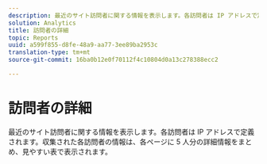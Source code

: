 ```yaml
---
description: 最近のサイト訪問者に関する情報を表示します。各訪問者は IP アドレスで定義されます。収集された各訪問者の情報は、各ページに 5 人分の詳細情報をまとめ、見やすい表で表示されます。
solution: Analytics
title: 訪問者の詳細
topic: Reports
uuid: a599f855-d8fe-48a9-aa77-3ee89ba2953c
translation-type: tm+mt
source-git-commit: 16ba0b12e0f70112f4c10804d0a13c278388ecc2

---
```



# 訪問者の詳細

最近のサイト訪問者に関する情報を表示します。各訪問者は IP アドレスで定義されます。収集された各訪問者の情報は、各ページに 5 人分の詳細情報をまとめ、見やすい表で表示されます。


